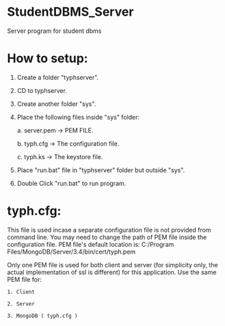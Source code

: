 # StudentDBMS_Server
Server program for student dbms

# How to setup:
 1. Create a folder "typhserver".
 2. CD to typhserver.
 3. Create another folder "sys".
 4. Place the following files inside "sys" folder:
 
    a. server.pem -> PEM FILE.
    
    b. typh.cfg   -> The configuration file.
    
    c. typh.ks    -> The keystore file.
    
 5. Place "run.bat" file in "typhserver" folder but outside "sys".
 6. Double Click "run.bat" to run program.
 
 
# typh.cfg:

  This file is used incase a separate configuration file is not provided from command line.
  You may need to change the path of PEM file inside the configuration file.
  PEM file's default location is:
    C:/Program Files/MongoDB/Server/3.4/bin/cert/typh.pem
    
  Only one PEM file is used for both client and server (for simplicity only, the actual implementation of ssl is different) for this application. Use the same PEM file for:
  
    1. Client
    
    2. Server
    
    3. MongoDB ( typh.cfg )
    
    
